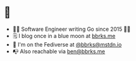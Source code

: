 # 👋

- 👨‍💻 Software Engineer writing Go since 2015 🧙‍♂️
- 🗒️ I blog once in a blue moon at [bbrks.me](https://bbrks.me)
- 🐘 I'm on the Fediverse at [@bbrks@mstdn.io](https://mstdn.io/@bbrks)
- 📭 Also reachable via [ben@bbrks.me](mailto:ben@bbrks.me)
